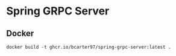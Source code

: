 # Spring GRPC Server

## Docker

```shell
docker build -t ghcr.io/bcarter97/spring-grpc-server:latest .
```